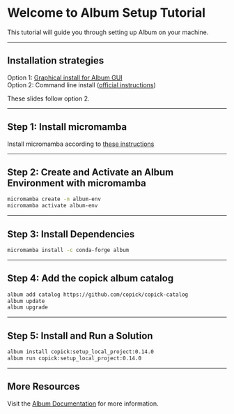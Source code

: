 # Welcome to Album Setup Tutorial

This tutorial will guide you through setting up Album on your machine.

---

## Installation strategies

Option 1: [Graphical install for Album GUI](https://docs.album.solutions/en/latest/installation-instructions.html#automated-installation-with-album-installation-wizard)  
Option 2: Command line install ([official instructions](https://docs.album.solutions/en/latest/installation-instructions.html#manual-installation))

These slides follow option 2.

---

## Step 1: Install micromamba

Install micromamba according to [these instructions](https://mamba.readthedocs.io/en/latest/installation/micromamba-installation.html)

---

## Step 2: Create and Activate an Album Environment with micromamba

```sh
micromamba create -n album-env
micromamba activate album-env
```

---

## Step 3: Install Dependencies

```sh
micromamba install -c conda-forge album
```

---

## Step 4: Add the copick album catalog

```sh
album add catalog https://github.com/copick/copick-catalog
album update
album upgrade
```

---

## Step 5: Install and Run a Solution

```sh
album install copick:setup_local_project:0.14.0
album run copick:setup_local_project:0.14.0
```

---

## More Resources

Visit the [Album Documentation](https://docs.album.solutions) for more information.
